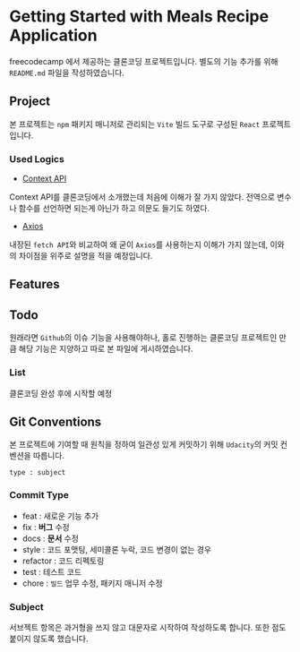 # Getting Started with Meals Recipe Application

freecodecamp 에서 제공하는 클론코딩 프로젝트입니다. 별도의 기능 추가를 위해 `README.md` 파일을 작성하였습니다.

## Project

본 프로젝트는 `npm` 패키지 매니저로 관리되는 `Vite` 빌드 도구로 구성된 `React` 프로젝트입니다.

### Used Logics

- [Context API](https://ko.reactjs.org/docs/context.html)

Context API를 클론코딩에서 소개했는데 처음에 이해가 잘 가지 않았다. 전역으로 변수나 함수를 선언하면 되는게 아닌가 하고 의문도 들기도 하였다.

- [Axios]()

내장된 `fetch API`와 비교하여 왜 굳이 `Axios`를 사용하는지 이해가 가지 않는데, 이와의 차이점을 위주로 설명을 적을 예정입니다.

## Features

## Todo

원래라면 `Github`의 이슈 기능을 사용해야하나, 홀로 진행하는 클론코딩 프로젝트인 만큼 해당 기능은 지양하고 따로 본 파일에 게시하였습니다.

### List

클론코딩 완성 후에 시작할 예정

## Git Conventions

본 프로젝트에 기여할 때 원칙을 정하여 일관성 있게 커밋하기 위해 `Udacity`의 커밋 컨벤션을 따릅니다.

```
type : subject
```

### Commit Type
- feat : 새로운 기능 추가
- fix : **버그** 수정
- docs : **문서** 수정
- style : 코드 포맷팅, 세미콜론 누락, 코드 변경이 없는 경우
- refactor : 코드 리펙토링
- test : 테스트 코드
- chore : `빌드` 업무 수정, 패키지 매니저 수정

### Subject

서브젝트 항목은 과거형을 쓰지 않고 대문자로 시작하여 작성하도록 합니다. 또한 점도 붙이지 않도록 했습니다.